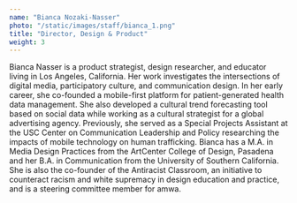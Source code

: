 ```yaml
---
name: "Bianca Nozaki-Nasser"
photo: "/static/images/staff/bianca_1.png"
title: "Director, Design & Product"
weight: 3
---
```

Bianca Nasser is a product strategist, design researcher, and educator living in Los Angeles, California. Her work investigates the intersections of digital media, participatory culture, and communication design. In her early career, she co-founded a mobile-first platform for patient-generated health data management. She also developed a cultural trend forecasting tool based on social data while working as a cultural strategist for a global advertising agency. Previously, she served as a Special Projects Assistant at the USC Center on Communication Leadership and Policy researching the impacts of mobile technology on human trafficking. Bianca has a M.A. in Media Design Practices from the ArtCenter College of Design, Pasadena and her B.A. in Communication from the University of Southern California. She is also the co-founder of the Antiracist Classroom, an initiative to counteract racism and white supremacy in design education and practice, and is a steering committee member for amwa. 